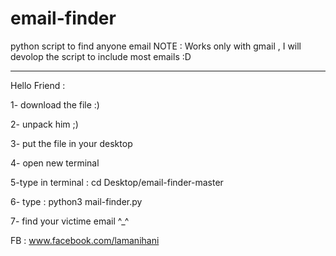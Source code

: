 # email-finder
python script to find anyone email
NOTE : Works only with gmail , I will devolop the script to include most emails :D
___________________________________

Hello Friend :

 1- download the file :)
 
 2- unpack him ;) 

 3- put the file in your desktop
  
 4- open new terminal 
 
 5-type in terminal : cd Desktop/email-finder-master
 
 6- type : python3 mail-finder.py
 
 7- find your victime email ^_^ 
 
 FB : www.facebook.com/lamanihani
